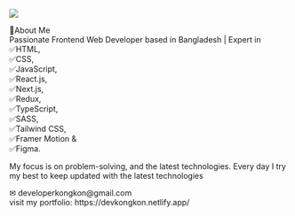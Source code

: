 ![](https://media.licdn.com/dms/image/v2/D5616AQESZMe6c-ioJg/profile-displaybackgroundimage-shrink_350_1400/profile-displaybackgroundimage-shrink_350_1400/0/1724597214685?e=1730332800&v=beta&t=SP2Cr9zj13RcCWEt0ywTmKbCSOXGostUvYU2lVTmkew)


<div>🚀About Me</div>
<div>Passionate Frontend Web Developer based in Bangladesh | Expert in</div>
<div>✅HTML,</div>
<div>✅CSS, </div>
<div>✅JavaScript, </div>
<div>✅React.js,</div>
<div>✅Next.js,</div>
<div>✅Redux,</div>
<div>✅TypeScript,</div>
<div>✅SASS,</div>
<div>✅Tailwind CSS,</div>
<div>✅Framer Motion &</div>
<div>✅Figma. </div>

My focus is on problem-solving, and the latest technologies. Every day I try my best to keep updated with the latest technologies

<div>&#9993; developerkongkon@gmail.com</div>
<div>visit my portfolio: https://devkongkon.netlify.app/</div>
